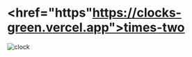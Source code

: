 # <href="https"https://clocks-green.vercel.app">times-two</a>
![clock](https://github.com/sudo-self/times-two/assets/119916323/41292342-2cf2-4ee7-bbac-d1791c7229e9)
